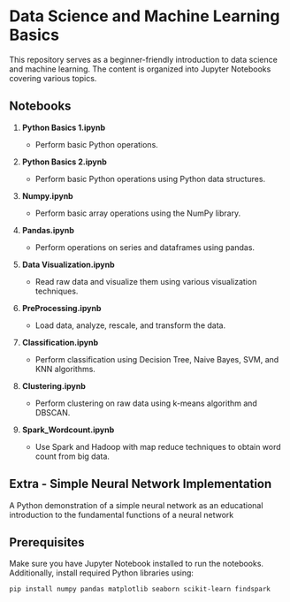 # Data Science and Machine Learning Basics

This repository serves as a beginner-friendly introduction to data science and machine learning. The content is organized into Jupyter Notebooks covering various topics.

## Notebooks

1. **Python Basics 1.ipynb**
   - Perform basic Python operations.

2. **Python Basics 2.ipynb**
   - Perform basic Python operations using Python data structures.

3. **Numpy.ipynb**
   - Perform basic array operations using the NumPy library.

4. **Pandas.ipynb**
   - Perform operations on series and dataframes using pandas.

5. **Data Visualization.ipynb**
   - Read raw data and visualize them using various visualization techniques.

6. **PreProcessing.ipynb**
   - Load data, analyze, rescale, and transform the data.

7. **Classification.ipynb**
   - Perform classification using Decision Tree, Naive Bayes, SVM, and KNN algorithms.

8. **Clustering.ipynb**
   - Perform clustering on raw data using k-means algorithm and DBSCAN.

9. **Spark_Wordcount.ipynb**
   - Use Spark and Hadoop with map reduce techniques to obtain word count from big data.
   
## Extra - Simple Neural Network Implementation

A Python demonstration of a simple neural network as an educational introduction to the fundamental functions of a neural network

## Prerequisites

Make sure you have Jupyter Notebook installed to run the notebooks. Additionally, install required Python libraries using:

```bash
pip install numpy pandas matplotlib seaborn scikit-learn findspark
